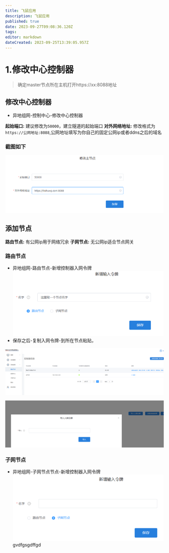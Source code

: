 ```yaml
---
title: 飞鼠应用
description: 飞鼠应用
published: true
date: 2023-09-27T09:08:36.120Z
tags: 
editor: markdown
dateCreated: 2023-09-25T13:39:05.957Z
---
```


# 1.修改中心控制器
> 确定master节点所在主机打开https://xx:8088地址
## 修改中心控制器
- 异地组网-控制中心-修改中心控制器

**起始端口:** 建议修改为`50000`，建立隧道的起始端口
**对外网络地址:** 修改格式为 `https://公网地址:8088`,公网地址填写为你自己的固定公网ip或者ddns之后的域名
### 截图如下
![修改主节点.png](/安装入门/安装飞鼠/飞鼠应用/修改主节点.png)


## 添加节点
**路由节点:** 有公网ip用于网络冗余
**子网节点:** 无公网ip适合节点网关

### 路由节点
- 异地组网-路由节点-新增控制器入网令牌
![新增控制器入网令牌_路由.png](/安装入门/安装飞鼠/飞鼠应用/新增控制器入网令牌_路由.png)
- 保存之后-复制入网令牌-到所在节点粘贴，

![复制入网令牌路由节点.png](/安装入门/安装飞鼠/飞鼠应用/复制入网令牌路由节点.png)

![导入入网令牌.png](/安装入门/安装飞鼠/飞鼠应用/导入入网令牌.png)


### 子网节点
- 异地组网-子网节点节点-新增控制器入网令牌
![新增控制器入网令牌_子网.png](/安装入门/安装飞鼠/飞鼠应用/新增控制器入网令牌_子网.png)gvdfgsgdffgd